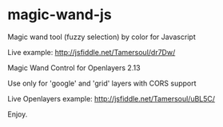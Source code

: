 magic-wand-js
=============

Magic wand tool (fuzzy selection) by color for Javascript

Live example: http://jsfiddle.net/Tamersoul/dr7Dw/

Magic Wand Control for Openlayers 2.13

Use only for 'google' and 'grid' layers with CORS support

Live Openlayers example: http://jsfiddle.net/Tamersoul/uBL5C/

Enjoy.
